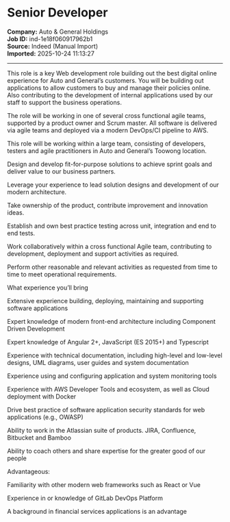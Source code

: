 # Senior Developer

**Company:** Auto & General Holdings  
**Job ID:** ind-1e18f060917962b1  
**Source:** Indeed (Manual Import)  
**Imported:** 2025-10-24 11:13:27

---

This role is a key Web development role building out the best digital online experience for Auto and General’s customers. You will be building out applications to allow customers to buy and manage their policies online. Also contributing to the development of internal applications used by our staff to support the business operations.

The role will be working in one of several cross functional agile teams, supported by a product owner and Scrum master. All software is delivered via agile teams and deployed via a modern DevOps/CI pipeline to AWS.

This role will be working within a large team, consisting of developers, testers and agile practitioners in Auto and General’s Toowong location.

Design and develop fit-for-purpose solutions to achieve sprint goals and deliver value to our business partners.

Leverage your experience to lead solution designs and development of our modern architecture.

Take ownership of the product, contribute improvement and innovation ideas.

Establish and own best practice testing across unit, integration and end to end tests.

Work collaboratively within a cross functional Agile team, contributing to development, deployment and support activities as required.

Perform other reasonable and relevant activities as requested from time to time to meet operational requirements.

What experience you’ll bring

Extensive experience building, deploying, maintaining and supporting software applications

Expert knowledge of modern front-end architecture including Component Driven Development

Expert knowledge of Angular 2+, JavaScript (ES 2015+) and Typescript

Experience with technical documentation, including high-level and low-level designs, UML diagrams, user guides and system documentation

Experience using and configuring application and system monitoring tools

Experience with AWS Developer Tools and ecosystem, as well as Cloud deployment with Docker

Drive best practice of software application security standards for web applications (e.g., OWASP)

Ability to work in the Atlassian suite of products. JIRA, Confluence, Bitbucket and Bamboo

Ability to coach others and share expertise for the greater good of our people

Advantageous:

Familiarity with other modern web frameworks such as React or Vue

Experience in or knowledge of GitLab DevOps Platform

A background in financial services applications is an advantage
